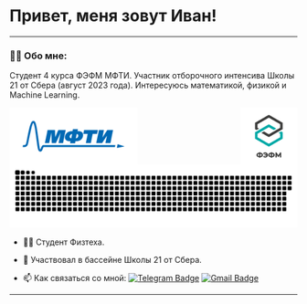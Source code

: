 # Привет, меня зовут Иван!

---

### :man_technologist: Обо мне:

Студент 4 курса ФЭФМ МФТИ. Участник отборочного интенсива Школы 21 от Сбера (август 2023 года). Интересуюсь математикой, физикой и Machine Learning.



<p align="center">
 
 <img src="assets/logo/mipt_rus_png.png" height="100px" align="left">
 <img src="assets/logo/Того_ФЭФМ.png" height="100px" align="right">
 <img width="600" src="assets/github-snake.svg" alt="snake">
</p>

- :man_student: Студент Физтеха.

- :bank: Участвовал в бассейне Школы 21 от Сбера.

- :mailbox: Как связаться со мной: [![Telegram Badge](https://img.shields.io/badge/-Telegram-blue?style=flat&logo=Telegram&logoColor=white)](https://t.me/bonaqua00) [![Gmail Badge](https://img.shields.io/badge/-Gmail-red?style=flat&logo=Gmail&logoColor=white)](mailto:wertycin@gmail.com)

---
